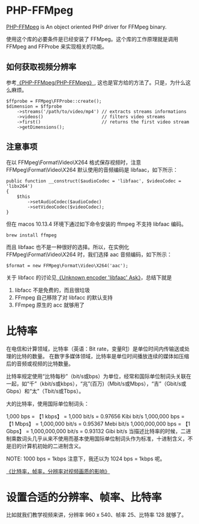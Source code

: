 # PHP-FFMpeg
[PHP-FFMpeg][1] is An object oriented PHP driver for FFMpeg binary.

使用这个库的必要条件是已经安装了 FFMpeg。这个库的工作原理就是调用 FFMpeg and FFProbe 来实现相关的功能。

## 如何获取视频分辨率
参考[《PHP-FFMpeg/PHP-FFMpeg》][1], 这也是官方给的方法了。只是，为什么这么麻烦。

    $ffprobe = FFMpeg\FFProbe::create();
    $dimension = $ffprobe
        ->streams('/path/to/video/mp4') // extracts streams informations
        ->videos()                      // filters video streams
        ->first()                       // returns the first video stream
        ->getDimensions();

## 注意事项
在以 FFMpeg\Format\Video\X264 格式保存视频时，注意 FFMpeg\Format\Video\X264 默认使用的音频编码是 libfaac，如下所示：

    public function __construct($audioCodec = 'libfaac', $videoCodec = 'libx264')
    {
        $this
            ->setAudioCodec($audioCodec)
            ->setVideoCodec($videoCodec);
    }

但在 macos 10.13.4 环境下通过如下命令安装的 ffmpeg 不支持 libfaac 编码。

    brew install ffmpeg

而且 libfaac 也不是一种很好的选择。所以，在实例化 FFMpeg\Format\Video\X264 时，我们选择 aac 音频编码，如下所示：
    
    $format = new FFMpeg\Format\Video\X264('aac');

关于 libfacc 的讨论见[《Unknown encoder 'libfaac' Ask》][2]，总结下就是

1. libfacc 不是免费的，而且很垃圾
2. FFmpeg 自己移除了对 libfacc 的默认支持
3. FFmpeg 原生的 acc 就够用了

# 比特率
在电信和计算领域，比特率（英语：Bit rate，变量R[1]）是单位时间内传输送或处理的比特的数量。
在数字多媒体领域，比特率是单位时间播放连续的媒体如压缩后的音频或视频的比特数量。

比特率规定使用“比特每秒”（bit/s或bps）为单位，经常和国际单位制词头关联在一起，如“千”（kbit/s或kbps），“兆”(百万)（Mbit/s或Mbps），“吉”（Gbit/s或Gbps）和“太”（Tbit/s或Tbps）。


大的比特率，使用国际单位制词头：

1,000 bps   = 【1 kbps】 =    1,000 bit/s = 0.97656 Kibi bit/s
1,000,000 bps   = 【1 Mbps】 =    1,000,000 bit/s = 0.95367 Mebi bit/s
1,000,000,000 bps   = 【1 Gbps】 =    1,000,000,000 bit/s = 0.93132 Gibi bit/s
当描述比特率的时候，二进制乘数词头几乎从来不使用而基本使用国际单位制词头作为标准，十进制含义，不是旧的计算机初始的二进制含义。


NOTE: 1000 bps = 1kbps 注意下，我还以为 1024 bps = 1kbps 呢。

[《比特率，帧率，分辨率对视频画质的影响》][5]

# 设置合适的分辨率、帧率、比特率
比如就我们教学视频来讲，分辨率 960 x 540、帧率 25、比特率 128 就够了。


[1]: https://github.com/PHP-FFMpeg/PHP-FFMpeg "PHP-FFMpeg"
[2]: https://stackoverflow.com/questions/19774975/unknown-encoder-libfaac "Unknown encoder 'libfaac' Ask"
[3]: https://github.com/PHP-FFMpeg/PHP-FFMpeg/issues/117 "PHP-FFMpeg/PHP-FFMpeg"
[4]: https://zh.wikipedia.org/wiki/%E6%AF%94%E7%89%B9%E7%8E%87 "比特率"
[5]: https://blog.csdn.net/matrix_laboratory/article/details/56291742 "比特率，帧率，分辨率对视频画质的影响"